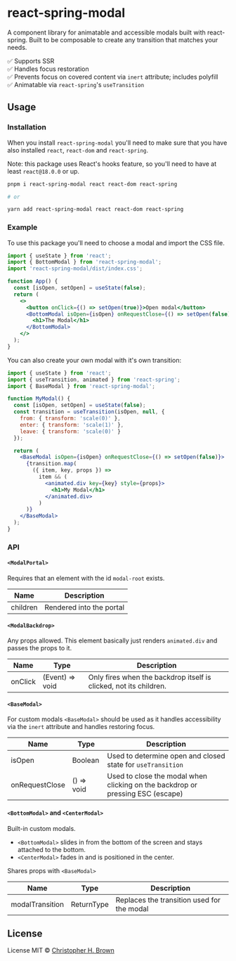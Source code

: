 # react-spring-modal

A component library for animatable and accessible modals built with react-spring. Built to be composable to create any transition that matches your needs.

✅ Supports SSR
<br>
✅ Handles focus restoration
<br>
✅ Prevents focus on covered content via `inert` attribute; includes polyfill
<br>
✅ Animatable via `react-spring`'s `useTransition`

## Usage

### Installation

When you install `react-spring-modal` you'll need to make sure that you have also installed `react`, `react-dom` and `react-spring`.

Note: this package uses React's hooks feature, so you'll need to have at least `react@18.0.0` or up.

```bash
pnpm i react-spring-modal react react-dom react-spring

# or

yarn add react-spring-modal react react-dom react-spring
```

### Example

To use this package you'll need to choose a modal and import the CSS file.

```jsx
import { useState } from 'react';
import { BottomModal } from 'react-spring-modal';
import 'react-spring-modal/dist/index.css';

function App() {
  const [isOpen, setOpen] = useState(false);
  return (
    <>
      <button onClick={() => setOpen(true)}>Open modal</button>
      <BottomModal isOpen={isOpen} onRequestClose={() => setOpen(false)}>
        <h1>The Modal</h1>
      </BottomModal>
    </>
  );
}
```

You can also create your own modal with it's own transition:

```jsx
import { useState } from 'react';
import { useTransition, animated } from 'react-spring';
import { BaseModal } from 'react-spring-modal';

function MyModal() {
  const [isOpen, setOpen] = useState(false);
  const transition = useTransition(isOpen, null, {
    from: { transform: 'scale(0)' },
    enter: { transform: 'scale(1)' },
    leave: { transform: 'scale(0)' }
  });

  return (
    <BaseModal isOpen={isOpen} onRequestClose={() => setOpen(false)}>
      {transition.map(
        ({ item, key, props }) =>
          item && (
            <animated.div key={key} style={props}>
              <h1>My Modal</h1>
            </animated.div>
          )
      )}
    </BaseModal>
  );
}
```

### API

#### `<ModalPortal>`

Requires that an element with the id `modal-root` exists.

| Name     | Description              |
| -------- | ------------------------ |
| children | Rendered into the portal |

#### `<ModalBackdrop>`

Any props allowed. This element basically just renders `animated.div` and passes the props to it.

| Name    | Type            | Description                                                       |
| ------- | --------------- | ----------------------------------------------------------------- |
| onClick | (Event) => void | Only fires when the backdrop itself is clicked, not its children. |

#### `<BaseModal>`

For custom modals `<BaseModal>` should be used as it handles accessibility via the `inert` attribute and handles restoring focus.

| Name           | Type       | Description                                                                    |
| -------------- | ---------- | ------------------------------------------------------------------------------ |
| isOpen         | Boolean    | Used to determine open and closed state for `useTransition`                    |
| onRequestClose | () => void | Used to close the modal when clicking on the backdrop or pressing ESC (escape) |

#### `<BottomModal>` and `<CenterModal>`

Built-in custom modals.

- `<BottomModal>` slides in from the bottom of the screen and stays attached to the bottom.
- `<CenterModal>` fades in and is positioned in the center.

Shares props with `<BaseModal>`

| Name            | Type                             | Description                                |
| --------------- | -------------------------------- | ------------------------------------------ |
| modalTransition | ReturnType<typeof useTransition> | Replaces the transition used for the modal |

## License

License MIT © [Christopher H. Brown](https://github.com/ChrisBrownie55)
